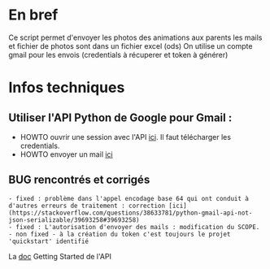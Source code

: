 # En bref

Ce script permet d'envoyer les photos des animations aux parents 
les mails et fichier de photos sont dans un fichier excel (ods)
On utilise un compte gmail pour les envois (credentials à récuperer et token à générer)

# Infos techniques

## Utiliser l'API Python de Google pour Gmail : 
 - HOWTO  ouvrir une session avec l'API [ici](https://developers.google.com/gmail/api/quickstart/python). Il faut télécharger les credentials.
 - HOWTO envoyer un mail [ici](https://developers.google.com/gmail/api/guides/sending)

## BUG rencontrés et corrigés
	- fixed : problème dans l'appel encodage base 64 qui ont conduit à d'autres erreurs de traitement : correction [ici](https://stackoverflow.com/questions/38633781/python-gmail-api-not-json-serializable/39693258#39693258)
	- fixed : L'autorisation d'envoyer des mails : modification du SCOPE.
	- non fixed - à la création du token c'est toujours le projet 'quickstart' identifié
	
La [doc](https://developers.google.com/gmail/api/auth/scopes) Getting Started de l'API 

